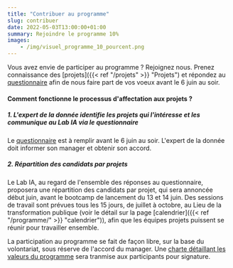 ```yaml
---
title: "Contribuer au programme"
slug: contribuer
date: 2022-05-03T13:00:00+01:00
summary: Rejoindre le programme 10%
images: 
    - /img/visuel_programme_10_pourcent.png
---
```


Vous avez envie de participer au programme ?  Rejoignez nous.
Prenez connaissance des [projets]({{< ref "/projets" >}} "Projets") et répondez au [questionnaire](https://framaforms.org/questionnaire-positionnement-sur-les-projets-du-programme-10-pourcent-1653407100) afin de nous faire part de vos voeux avant le 6 juin au soir. 

#### Comment fonctionne le processus d'affectation aux projets ?

##### 1. L'expert de la donnée identifie les projets qui l'intéresse et les communique au Lab IA via le questionnaire 
Le [questionnaire](https://framaforms.org/questionnaire-positionnement-sur-les-projets-du-programme-10-pourcent-1653407100)  est à remplir avant le 6 juin au soir. 
L'expert de la donnée doit informer son manager et obtenir son accord. 

##### 2. Répartition des candidats par projets 


Le Lab IA, au regard de l'ensemble des réponses au questionnaire, proposera une répartition des candidats par projet, qui sera annoncée début juin, avant le bootcamp de lancement du 13 et 14 juin. Des sessions de travail sont prévues tous les 15 jours, de juillet à octobre, au Lieu de la transformation publique (voir le détail sur la page [calendrier]({{< ref "/programme/" >}} "calendrier")), afin que les équipes projets puissent se réunir pour travailler ensemble. 

La participation au programme se fait de façon libre, sur la base du volontariat, sous réserve de l'accord du manager. Une [charte détaillant les valeurs du programme](https://resana.numerique.gouv.fr/public/information/consulterAccessUrl?cle_url=766701416VD4HZ1VZBTlVOFI0BmhXd1dpCzYHJgJrB2xSb1IzDTRTZAE2BGFTNlRmCTs=) sera tranmise aux participants pour signature. 


